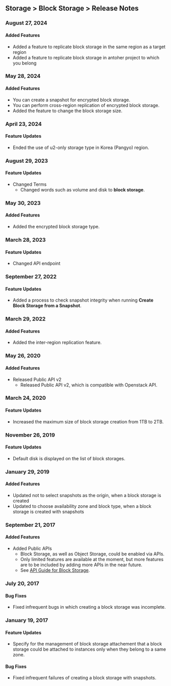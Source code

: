 ## Storage > Block Storage > Release Notes

### August 27, 2024

#### Added Features

* Added a feature to replicate block storage in the same region as a target region
* Added a feature to replicate block storage in antoher project to which you belong

### May 28, 2024

#### Added Features

* You can create a snapshot for encrypted block storage.
* You can perform cross-region replication of encrypted block storage.
* Added the feature to change the block storage size.

### April 23, 2024

#### Feature Updates

* Ended the use of u2-only storage type in Korea (Pangyo) region.
  
### August 29, 2023

#### Feature Updates

* Changed Terms
    * Changed words such as volume and disk to **block storage**.

### May 30, 2023

#### Added Features

* Added the encrypted block storage type.

### March 28, 2023

#### Feature Updates

* Changed API endpoint

### September 27, 2022

#### Feature Updates

* Added a process to check snapshot integrity when running **Create Block Storage from a Snapshot**.

### March 29, 2022

#### Added Features

* Added the inter-region replication feature.

### May 26, 2020

#### Added Features

* Released Public API v2
    * Released Public API v2, which is compatible with Openstack API. 

### March 24, 2020

#### Feature Updates

* Increased the maximum size of block storage creation from 1TB to 2TB.

### November 26, 2019

#### Feature Updates

* Default disk is displayed on the list of block storages.

### January 29, 2019

#### Added Features 

* Updated not to select snapshots as the origin, when a block storage is created
* Updated to choose availability zone and block type, when a block storage is created with snapshots

### September 21, 2017

#### Added Features

* Added Public APIs 
    * Block Storage, as well as Object Storage, could be enabled via APIs.  
    * Only limited features are available at the moment, but more features are to be included by adding more APIs in the near future.  
    * See [API Guide for Block Storage](/Storage/Block%20Storage/en/api-guide/).

### July 20, 2017

#### Bug Fixes 

* Fixed infrequent bugs in which creating a block storage was incomplete.  

### January 19, 2017

#### Feature Updates 

* Specify for the management of block storage attachement that a block storage could be attached to instances only when they belong to a same zone. 

#### Bug Fixes 

* Fixed infrequent failures of creating a block storage with snapshots. 
